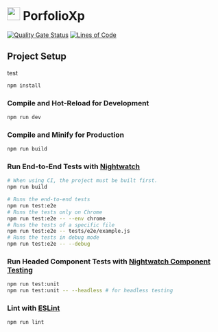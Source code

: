 # <img src="https://lh6.googleusercontent.com/proxy/O0jtLgr-_kq0MLNcfc-mNens2PSj9oDn4296O8SgMRO2hv4SrTtKjTZN6iecZPdxD67l6YUk26QL0raQ818tXOioabNh1mYpQxQfHw" width="30px"> PorfolioXp

[![Quality Gate Status](https://sonarqube.rocketegg.systems/api/project_badges/measure?project=PortfolioXp&metric=alert_status&token=sqb_247a1864423bee5f5117a6730e024f2a13232e24)](https://sonarqube.rocketegg.systems/dashboard?id=PortfolioXp)
[![Lines of Code](https://sonarqube.rocketegg.systems/api/project_badges/measure?project=PortfolioXp&metric=ncloc&token=sqb_247a1864423bee5f5117a6730e024f2a13232e24)](https://sonarqube.rocketegg.systems/dashboard?id=PortfolioXp)

## Project Setup

test

```sh
npm install
```

### Compile and Hot-Reload for Development

```sh
npm run dev
```

### Compile and Minify for Production

```sh
npm run build
```

### Run End-to-End Tests with [Nightwatch](https://nightwatchjs.org/)

```sh
# When using CI, the project must be built first.
npm run build

# Runs the end-to-end tests
npm run test:e2e
# Runs the tests only on Chrome
npm run test:e2e -- --env chrome
# Runs the tests of a specific file
npm run test:e2e -- tests/e2e/example.js
# Runs the tests in debug mode
npm run test:e2e -- --debug
```
    
### Run Headed Component Tests with [Nightwatch Component Testing](https://nightwatchjs.org/guide/component-testing/introduction.html)
  
```sh
npm run test:unit
npm run test:unit -- --headless # for headless testing
```

### Lint with [ESLint](https://eslint.org/)

```sh
npm run lint
```
